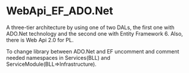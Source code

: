 # WebApi_EF_ADO.Net
 A three-tier architecture by using one of two DALs, the first one with ADO.Net technology and the second one with Entity Framework 6. Also, there is Web Api 2.0 for PL.

To change library between ADO.Net and EF uncomment and comment needed namespaces in Services(BLL) and ServiceModule(BLL=>Infrastructure).
